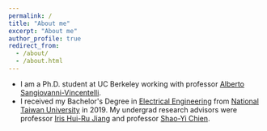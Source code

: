 ```yaml
---
permalink: /
title: "About me"
excerpt: "About me"
author_profile: true
redirect_from: 
  - /about/
  - /about.html
---
```


- I am a Ph.D. student at UC Berkeley working with professor [Alberto Sangiovanni-Vincentelli](https://www2.eecs.berkeley.edu/Faculty/Homepages/sangiovanni-vicentelli.html).  
- I received my Bachelor's Degree in [Electrical Engineering](https://web.ee.ntu.edu.tw/eng/index.php) from [National Taiwan University](https://www.ntu.edu.tw/english/) in 2019. My undergrad research advisors were professor [Iris Hui-Ru Jiang](http://www.ee.ntu.edu.tw/profile1?id=1060726) and professor [Shao-Yi Chien](http://www.ee.ntu.edu.tw/profile?id=101). 
